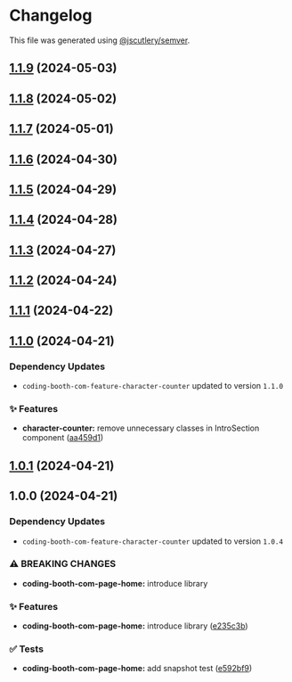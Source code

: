 # Changelog

This file was generated using [@jscutlery/semver](https://github.com/jscutlery/semver).

## [1.1.9](https://github.com/tuffz/tuffz-nx-workspace/compare/coding-booth-com-page-home-1.1.8...coding-booth-com-page-home-1.1.9) (2024-05-03)

## [1.1.8](https://github.com/tuffz/tuffz-nx-workspace/compare/coding-booth-com-page-home-1.1.7...coding-booth-com-page-home-1.1.8) (2024-05-02)

## [1.1.7](https://github.com/tuffz/tuffz-nx-workspace/compare/coding-booth-com-page-home-1.1.6...coding-booth-com-page-home-1.1.7) (2024-05-01)

## [1.1.6](https://github.com/tuffz/tuffz-nx-workspace/compare/coding-booth-com-page-home-1.1.5...coding-booth-com-page-home-1.1.6) (2024-04-30)

## [1.1.5](https://github.com/tuffz/tuffz-nx-workspace/compare/coding-booth-com-page-home-1.1.4...coding-booth-com-page-home-1.1.5) (2024-04-29)

## [1.1.4](https://github.com/tuffz/tuffz-nx-workspace/compare/coding-booth-com-page-home-1.1.3...coding-booth-com-page-home-1.1.4) (2024-04-28)

## [1.1.3](https://github.com/tuffz/tuffz-nx-workspace/compare/coding-booth-com-page-home-1.1.2...coding-booth-com-page-home-1.1.3) (2024-04-27)

## [1.1.2](https://github.com/tuffz/tuffz-nx-workspace/compare/coding-booth-com-page-home-1.1.1...coding-booth-com-page-home-1.1.2) (2024-04-24)

## [1.1.1](https://github.com/tuffz/tuffz-nx-workspace/compare/coding-booth-com-page-home-1.1.0...coding-booth-com-page-home-1.1.1) (2024-04-22)

## [1.1.0](https://github.com/tuffz/tuffz-nx-workspace/compare/coding-booth-com-page-home-1.0.1...coding-booth-com-page-home-1.1.0) (2024-04-21)

### Dependency Updates

* `coding-booth-com-feature-character-counter` updated to version `1.1.0`

### ✨ Features

* **character-counter:** remove unnecessary classes in IntroSection component ([aa459d1](https://github.com/tuffz/tuffz-nx-workspace/commit/aa459d17f23ad423e49f4365db2393a574a158d0))

## [1.0.1](https://github.com/tuffz/tuffz-nx-workspace/compare/coding-booth-com-page-home-1.0.0...coding-booth-com-page-home-1.0.1) (2024-04-21)

## 1.0.0 (2024-04-21)

### Dependency Updates

* `coding-booth-com-feature-character-counter` updated to version `1.0.4`

### ⚠ BREAKING CHANGES

* **coding-booth-com-page-home:** introduce library

### ✨ Features

* **coding-booth-com-page-home:** introduce library ([e235c3b](https://github.com/tuffz/tuffz-nx-workspace/commit/e235c3bf960110d9362ee11a2cb4fd6130a2ebc4))


### ✅ Tests

* **coding-booth-com-page-home:** add snapshot test ([e592bf9](https://github.com/tuffz/tuffz-nx-workspace/commit/e592bf99218ccbeac8cfaa04b978a95b80f28fbb))
